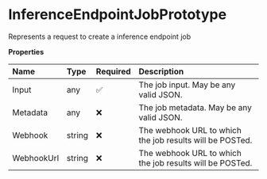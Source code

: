 # InferenceEndpointJobPrototype

Represents a request to create a inference endpoint job

**Properties**

| Name       | Type   | Required | Description                                              |
| :--------- | :----- | :------- | :------------------------------------------------------- |
| Input      | any    | ✅       | The job input. May be any valid JSON.                    |
| Metadata   | any    | ❌       | The job metadata. May be any valid JSON.                 |
| Webhook    | string | ❌       | The webhook URL to which the job results will be POSTed. |
| WebhookUrl | string | ❌       | The webhook URL to which the job results will be POSTed. |

